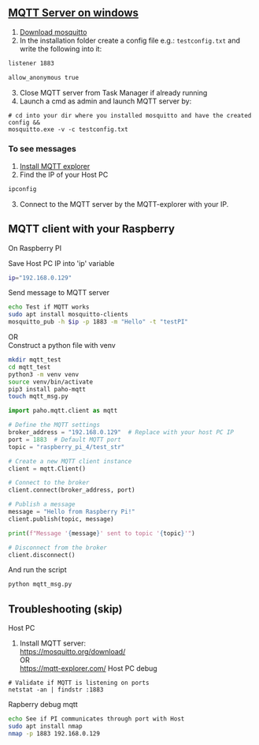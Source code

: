 ## [MQTT Server on windows](https://www.youtube.com/watch?v=0w5DndNrFg8)
1. [Download mosquitto](https://mosquitto.org/download/)
2. In the installation folder create a config file e.g.: `testconfig.txt` and write the following into it:
```txt
listener 1883

allow_anonymous true
```
3. Close MQTT server from Task Manager if already running
4. Launch a cmd as admin and launch MQTT server by:
```
# cd into your dir where you installed mosquitto and have the created config &&
mosquitto.exe -v -c testconfig.txt
```

### To see messages
1. [Install MQTT explorer](https://mqtt-explorer.com/)
2. Find the IP of your Host PC
```cmd
ipconfig
```
3. Connect to the MQTT server by the MQTT-explorer with your IP.

## MQTT client with your Raspberry
On Raspberry PI  

Save Host PC IP into 'ip' variable
```bash
ip="192.168.0.129"
```

Send message to MQTT server  
```bash
echo Test if MQTT works
sudo apt install mosquitto-clients
mosquitto_pub -h $ip -p 1883 -m "Hello" -t "testPI"
```
OR  
Construct a python file with venv
```bash
mkdir mqtt_test
cd mqtt_test
python3 -m venv venv
source venv/bin/activate
pip3 install paho-mqtt
touch mqtt_msg.py
```

```python
import paho.mqtt.client as mqtt

# Define the MQTT settings
broker_address = "192.168.0.129"  # Replace with your host PC IP
port = 1883  # Default MQTT port
topic = "raspberry_pi_4/test_str"

# Create a new MQTT client instance
client = mqtt.Client()

# Connect to the broker
client.connect(broker_address, port)

# Publish a message
message = "Hello from Raspberry Pi!"
client.publish(topic, message)

print(f"Message '{message}' sent to topic '{topic}'")

# Disconnect from the broker
client.disconnect()
```

And run the script
```bash
python mqtt_msg.py
```

## Troubleshooting (skip)
Host PC
1. Install MQTT server:  
https://mosquitto.org/download/  
OR  
https://mqtt-explorer.com/
Host PC debug
```
# Validate if MQTT is listening on ports
netstat -an | findstr :1883
```

Rapberry debug mqtt
```bash
echo See if PI communicates through port with Host 
sudo apt install nmap
nmap -p 1883 192.168.0.129
```